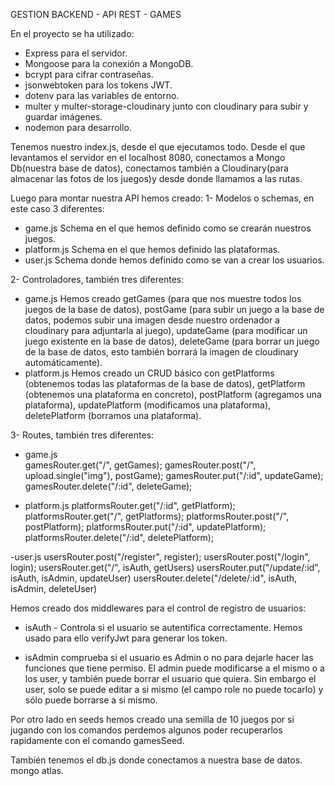 GESTION BACKEND - API REST - GAMES

En el proyecto se ha utilizado:
- Express para el servidor.
- Mongoose para la conexión a MongoDB.
- bcrypt para cifrar contraseñas.
- jsonwebtoken para los tokens JWT.
- dotenv para las variables de entorno.
- multer y multer-storage-cloudinary junto con cloudinary para subir y guardar imágenes.
- nodemon para desarrollo.

Tenemos nuestro index.js, desde el que ejecutamos todo. Desde el que levantamos el servidor en el localhost 8080, conectamos a Mongo Db(nuestra base de datos), conectamos también a Cloudinary(para almacenar las fotos de los juegos)y desde donde llamamos a las rutas.

Luego para montar nuestra API hemos creado: 
1- Modelos o schemas, en este caso 3 diferentes:
- game.js Schema en el que hemos definido como se crearán nuestros juegos.
- platform.js Schema en el que hemos definido las plataformas.
- user.js Schema donde hemos definido como se van a crear los usuarios.

2- Controladores, también tres diferentes:
- game.js Hemos creado getGames (para que nos muestre todos los juegos de la base de datos), postGame (para subir un juego a la base de datos, podemos subir una imagen desde nuestro ordenador a cloudinary para adjuntarla al juego), updateGame (para modificar un juego existente en la base de datos), deleteGame (para borrar un juego de la base de datos, esto también borrará la imagen de cloudinary automáticamente).
- platform.js Hemos creado un CRUD básico con getPlatforms (obtenemos todas las plataformas de la base de datos), getPlatform (obtenemos una plataforma en concreto), postPlatform (agregamos una plataforma), updatePlatform (modificamos una plataforma), deletePlatform (borramos una plataforma).

3- Routes, también tres diferentes:
- game.js       
gamesRouter.get("/", getGames);
gamesRouter.post("/", upload.single("img"), postGame);
gamesRouter.put("/:id", updateGame);
gamesRouter.delete("/:id", deleteGame);

- platform.js
platformsRouter.get("/:id", getPlatform);
platformsRouter.get("/", getPlatforms);
platformsRouter.post("/", postPlatform);
platformsRouter.put("/:id", updatePlatform);
platformsRouter.delete("/:id", deletePlatform);

-user.js
usersRouter.post("/register", register);
usersRouter.post("/login", login);
usersRouter.get("/", isAuth, getUsers)
usersRouter.put("/update/:id", isAuth, isAdmin, updateUser)
usersRouter.delete("/delete/:id", isAuth, isAdmin, deleteUser)

Hemos creado dos middlewares para el control de registro de usuarios:
- isAuth - Controla si el usuario se autentifica correctamente. Hemos usado para ello verifyJwt para generar los token.

- isAdmin comprueba si el usuario es Admin o no para dejarle hacer las funciones que tiene permiso. El admin puede modificarse a el mismo o a los user, y también puede borrar el usuario que quiera. Sin embargo el  user, solo se puede editar a si mismo (el campo role no puede tocarlo) y sólo puede borrarse a si mismo.

Por otro lado en seeds hemos creado una semilla de 10 juegos por si jugando con los comandos perdemos algunos poder recuperarlos rapidamente con el comando gamesSeed.

También tenemos el db.js donde conectamos a nuestra base de datos. mongo atlas.